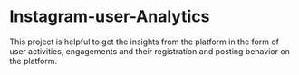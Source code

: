 # Instagram-user-Analytics
This project is helpful to get the insights  from the platform in the form of user activities, engagements and their registration and posting behavior on the platform.
